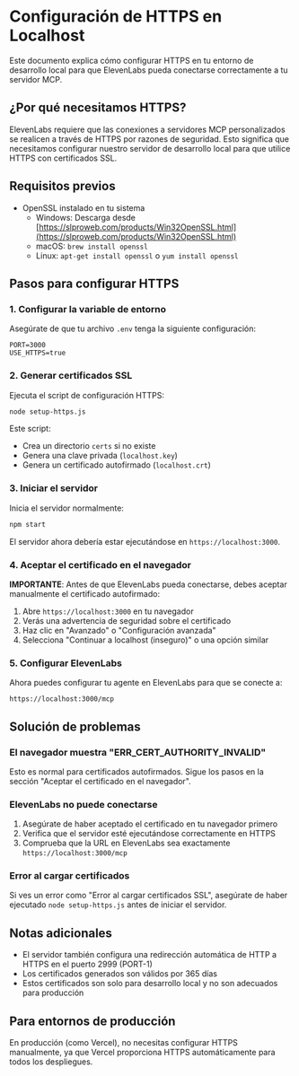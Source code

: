 # Configuración de HTTPS en Localhost

Este documento explica cómo configurar HTTPS en tu entorno de desarrollo local para que ElevenLabs pueda conectarse correctamente a tu servidor MCP.

## ¿Por qué necesitamos HTTPS?

ElevenLabs requiere que las conexiones a servidores MCP personalizados se realicen a través de HTTPS por razones de seguridad. Esto significa que necesitamos configurar nuestro servidor de desarrollo local para que utilice HTTPS con certificados SSL.

## Requisitos previos

- OpenSSL instalado en tu sistema
  - Windows: Descarga desde [https://slproweb.com/products/Win32OpenSSL.html](https://slproweb.com/products/Win32OpenSSL.html)
  - macOS: `brew install openssl`
  - Linux: `apt-get install openssl` o `yum install openssl`

## Pasos para configurar HTTPS

### 1. Configurar la variable de entorno

Asegúrate de que tu archivo `.env` tenga la siguiente configuración:

```
PORT=3000
USE_HTTPS=true
```

### 2. Generar certificados SSL

Ejecuta el script de configuración HTTPS:

```bash
node setup-https.js
```

Este script:
- Crea un directorio `certs` si no existe
- Genera una clave privada (`localhost.key`)
- Genera un certificado autofirmado (`localhost.crt`)

### 3. Iniciar el servidor

Inicia el servidor normalmente:

```bash
npm start
```

El servidor ahora debería estar ejecutándose en `https://localhost:3000`.

### 4. Aceptar el certificado en el navegador

**IMPORTANTE**: Antes de que ElevenLabs pueda conectarse, debes aceptar manualmente el certificado autofirmado:

1. Abre `https://localhost:3000` en tu navegador
2. Verás una advertencia de seguridad sobre el certificado
3. Haz clic en "Avanzado" o "Configuración avanzada"
4. Selecciona "Continuar a localhost (inseguro)" o una opción similar

### 5. Configurar ElevenLabs

Ahora puedes configurar tu agente en ElevenLabs para que se conecte a:

```
https://localhost:3000/mcp
```

## Solución de problemas

### El navegador muestra "ERR_CERT_AUTHORITY_INVALID"

Esto es normal para certificados autofirmados. Sigue los pasos en la sección "Aceptar el certificado en el navegador".

### ElevenLabs no puede conectarse

1. Asegúrate de haber aceptado el certificado en tu navegador primero
2. Verifica que el servidor esté ejecutándose correctamente en HTTPS
3. Comprueba que la URL en ElevenLabs sea exactamente `https://localhost:3000/mcp`

### Error al cargar certificados

Si ves un error como "Error al cargar certificados SSL", asegúrate de haber ejecutado `node setup-https.js` antes de iniciar el servidor.

## Notas adicionales

- El servidor también configura una redirección automática de HTTP a HTTPS en el puerto 2999 (PORT-1)
- Los certificados generados son válidos por 365 días
- Estos certificados son solo para desarrollo local y no son adecuados para producción

## Para entornos de producción

En producción (como Vercel), no necesitas configurar HTTPS manualmente, ya que Vercel proporciona HTTPS automáticamente para todos los despliegues.